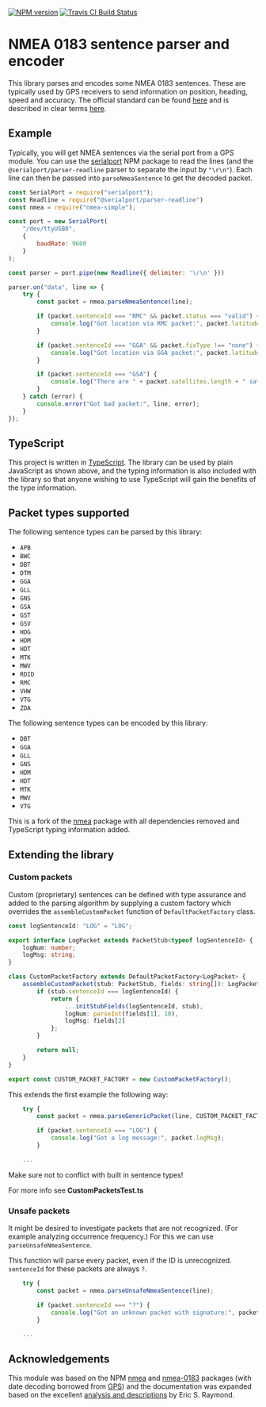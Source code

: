 [![NPM version](https://badge.fury.io/js/nmea-simple.svg)](http://badge.fury.io/js/nmea-simple)
[![Travis CI Build Status](https://api.travis-ci.org/101100/nmea-simple.svg)](https://travis-ci.org/101100/nmea-simple)


# NMEA 0183 sentence parser and encoder

This library parses and encodes some NMEA 0183 sentences.  These are typically
used by GPS receivers to send information on position, heading, speed and
accuracy.  The official standard can be found
[here](http://www.nmea.org/content/nmea_standards/nmea_0183_v_410.asp) and is
described in clear terms [here](http://catb.org/gpsd/NMEA.html).

## Example

Typically, you will get NMEA sentences via the serial port from a GPS module.
You can use the [serialport](https://www.npmjs.com/package/serialport) NPM
package to read the lines (and the `@serialport/parser-readline` parser to
separate the input by `"\r\n"`).  Each line can then be passed into
`parseNmeaSentence` to get the decoded packet.

```js
const SerialPort = require("serialport");
const Readline = require("@serialport/parser-readline")
const nmea = require("nmea-simple");

const port = new SerialPort(
    "/dev/ttyUSB0",
    {
        baudRate: 9600
    }
);

const parser = port.pipe(new Readline({ delimiter: '\r\n' }))

parser.on("data", line => {
    try {
        const packet = nmea.parseNmeaSentence(line);

        if (packet.sentenceId === "RMC" && packet.status === "valid") {
            console.log("Got location via RMC packet:", packet.latitude, packet.longitude);
        }

        if (packet.sentenceId === "GGA" && packet.fixType !== "none") {
            console.log("Got location via GGA packet:", packet.latitude, packet.longitude);
        }

        if (packet.sentenceId === "GSA") {
            console.log("There are " + packet.satellites.length + " satellites in view.");
        }
    } catch (error) {
        console.error("Got bad packet:", line, error);
    }
});
```


## TypeScript

This project is written in [TypeScript](http://www.typescriptlang.org/).  The
library can be used by plain JavaScript as shown above, and the typing
information is also included with the library so that anyone wishing to use
TypeScript will gain the benefits of the type information.


## Packet types supported

The following sentence types can be parsed by this library:

- `APB`
- `BWC`
- `DBT`
- `DTM`
- `GGA`
- `GLL`
- `GNS`
- `GSA`
- `GST`
- `GSV`
- `HDG`
- `HDM`
- `HDT`
- `MTK`
- `MWV`
- `RDID`
- `RMC`
- `VHW`
- `VTG`
- `ZDA`

The following sentence types can be encoded by this library:

- `DBT`
- `GGA`
- `GLL`
- `GNS`
- `HDM`
- `HDT`
- `MTK`
- `MWV`
- `VTG`

This is a fork of the [nmea](https://www.npmjs.com/package/nmea) package with
all dependencies removed and TypeScript typing information added.


## Extending the library

### Custom packets

Custom (proprietary) sentences can be defined with type assurance and added to the parsing algorithm by supplying a custom factory which overrides the `assembleCustomPacket` function of `DefaultPacketFactory` class.


```ts
const logSentenceId: "LOG" = "LOG";

export interface LogPacket extends PacketStub<typeof logSentenceId> {
    logNum: number;
    logMsg: string;
}

class CustomPacketFactory extends DefaultPacketFactory<LogPacket> {
    assembleCustomPacket(stub: PacketStub, fields: string[]): LogPacket | null {
        if (stub.sentenceId === logSentenceId) {
            return {
                ...initStubFields(logSentenceId, stub),
                logNum: parseInt(fields[1], 10),
                logMsg: fields[2]
            };
        }

        return null;
    }
}

export const CUSTOM_PACKET_FACTORY = new CustomPacketFactory();
```

This extends the first example the following way:

```js
    try {
        const packet = nmea.parseGenericPacket(line, CUSTOM_PACKET_FACTORY);

        if (packet.sentenceId === "LOG") {
            console.log("Got a log message:", packet.logMsg);
        }

    ...
```

Make sure not to conflict with built in sentence types!

For more info see **CustomPacketsTest.ts**

### Unsafe packets

It might be desired to investigate packets that are not recognized. (For example analyzing occurrence frequency.) For this we can use `parseUnsafeNmeaSentence`.

This function will parse every packet, even if the ID is unrecognized. `sentenceId` for these packets are always `?`.

```js
    try {
        const packet = nmea.parseUnsafeNmeaSentence(line);

        if (packet.sentenceId === "?") {
            console.log("Got an unknown packet with signature:", packet.fields[0]);
        }

    ...
```

## Acknowledgements

This module was based on the NPM [nmea](https://www.npmjs.com/package/nmea) and
[nmea-0183](https://www.npmjs.com/package/nmea-0183) packages (with date decoding borrowed from [GPS](https://www.npmjs.com/package/gps)) and the
documentation was expanded based on the excellent
[analysis and descriptions](http://catb.org/gpsd/NMEA.html) by Eric S. Raymond.
